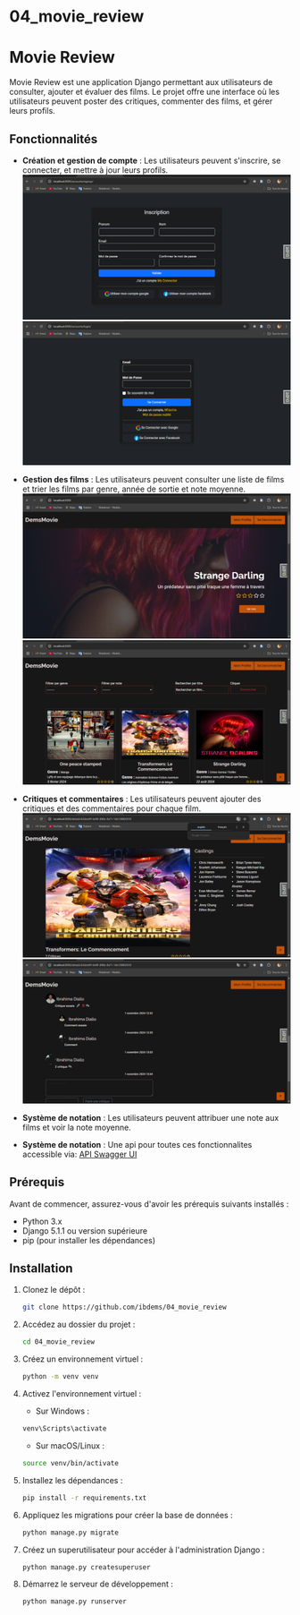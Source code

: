 # 04_movie_review
# Movie Review

Movie Review est une application Django permettant aux utilisateurs de consulter, ajouter et évaluer des films. Le projet offre une interface où les utilisateurs peuvent poster des critiques, commenter des films, et gérer leurs profils.

## Fonctionnalités

- **Création et gestion de compte** : Les utilisateurs peuvent s'inscrire, se connecter, et mettre à jour leurs profils.
![Inscription de l'utilisateur](static/assets/img/inscription.png)
![Connexion de l'utilisateur](static/assets/img/login.png)
- **Gestion des films** : Les utilisateurs peuvent consulter une liste de films et trier les films par genre, année de sortie et note moyenne.
![Accueil](static/assets/img/accueil%20(1).png)
![Liste des films](static/assets/img/list.png)

- **Critiques et commentaires** : Les utilisateurs peuvent ajouter des critiques et des commentaires pour chaque film.
![Detail du film](static/assets/img/detail.png)
![Critique et comment](static/assets/img/critique.png)


- **Système de notation** : Les utilisateurs peuvent attribuer une note aux films et voir la note moyenne.

- **Système de notation** : Une api pour toutes ces fonctionnalites accessible via: 
[API Swagger UI](http://127.0.0.1:8000/api/redoc/)

## Prérequis

Avant de commencer, assurez-vous d'avoir les prérequis suivants installés :

- Python 3.x
- Django 5.1.1 ou version supérieure
- pip (pour installer les dépendances)

## Installation

1. Clonez le dépôt :

    ```bash
    git clone https://github.com/ibdems/04_movie_review
    ```

2. Accédez au dossier du projet :

    ```bash
    cd 04_movie_review
    ```

3. Créez un environnement virtuel :

    ```bash
    python -m venv venv
    ```

4. Activez l'environnement virtuel :
    - Sur Windows :
    
    ```bash
    venv\Scripts\activate
    ```
    - Sur macOS/Linux :
    
    ```bash
    source venv/bin/activate
    ```

5. Installez les dépendances :

    ```bash
    pip install -r requirements.txt
    ```

6. Appliquez les migrations pour créer la base de données :

    ```bash
    python manage.py migrate
    ```

7. Créez un superutilisateur pour accéder à l'administration Django :

    ```bash
    python manage.py createsuperuser
    ```

8. Démarrez le serveur de développement :

    ```bash
    python manage.py runserver
    ```



